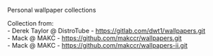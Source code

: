 Personal wallpaper collections

Collection from:</br>
	- Derek Taylor @ DistroTube - https://gitlab.com/dwt1/wallpapers.git</br>
	- Mack @ MAKC - https://github.com/makccr/wallpapers.git</br>
	- Mack @ MAKC - https://github.com/makccr/wallpapers-ii.git</br>

